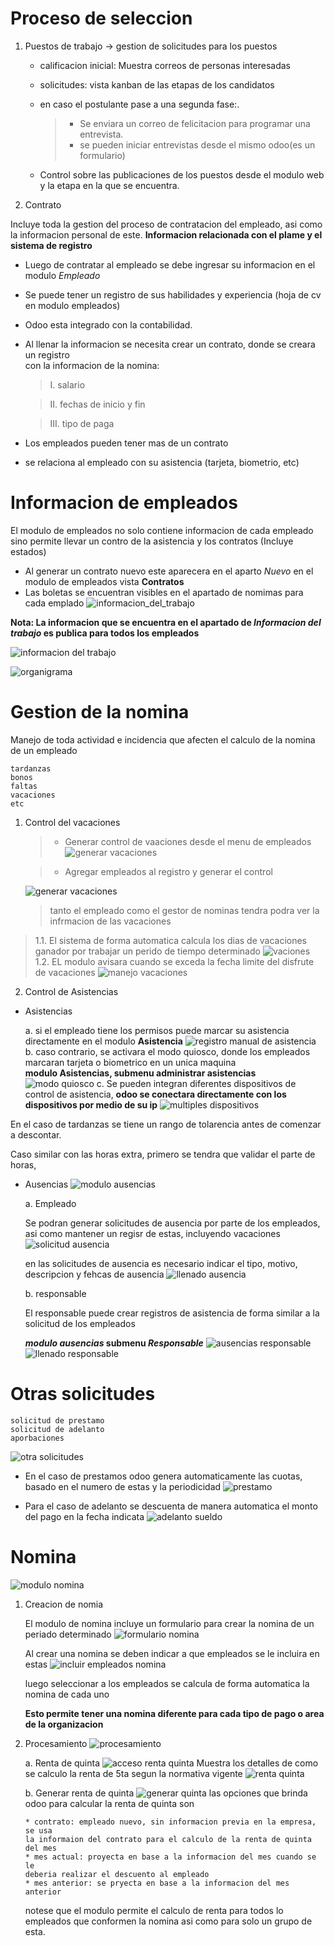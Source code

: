 # Proceso de seleccion

1. Puestos de trabajo -> gestion de solicitudes para los puestos

    * calificacion inicial: Muestra correos de personas interesadas
    * solicitudes: vista kanban de las etapas de los candidatos
    * en caso el postulante pase a una segunda fase:.

        >* Se enviara un correo de felicitacion para programar una entrevista.
        >* se pueden iniciar entrevistas desde el mismo odoo(es un formulario)

    * Control sobre las publicaciones de los puestos desde el modulo web <br>
      y la etapa en la que se encuentra.

2. Contrato

Incluye toda la gestion del proceso de contratacion del empleado, asi como la
informacion personal de este.
**Informacion relacionada con el plame y el sistema de registro**

* Luego de contratar al empleado se debe ingresar su informacion en el modulo *Empleado*
* Se puede tener un registro de sus habilidades y experiencia (hoja de cv en modulo empleados)
* Odoo esta integrado con la contabilidad.
* Al llenar la informacion se necesita crear un contrato, donde se creara un registro <br>
  con la informacion de la nomina:

  >I. salario

  >II. fechas de inicio y fin

  >III. tipo de paga

* Los empleados pueden tener mas de un contrato
* se relaciona al empleado con su asistencia (tarjeta, biometrio, etc)



# Informacion de empleados

El modulo de empleados no solo contiene informacion de cada empleado sino permite llevar
un contro de la asistencia y los contratos (Incluye estados)

* Al generar un contrato nuevo este aparecera en el aparto *Nuevo* en el modulo de
 empleados vista **Contratos**
* Las boletas se encuentran visibles en el apartado de nomimas para cada emplado
![informacion_del_trabajo](./images/recibos.png)

**Nota: La informacion que se encuentra en el apartado de *Informacion del trabajo* es publica
para todos los empleados**

![informacion del trabajo](./images/informacion_personal.png)

![organigrama](./images/organigrama.png)

# Gestion de la nomina

Manejo de toda actividad e incidencia que afecten el calculo de la nomina de un empleado

```
tardanzas
bonos
faltas
vacaciones
etc
```

1. Control del vacaciones
    >* Generar control de vaaciones desde el menu de empleados
    ![generar vacaciones](./images/generar_vacaciones.png)

    >* Agregar empleados al registro y generar el control

    ![generar vacaciones](./images/generar_control.png)

    > tanto el empleado como el gestor de nominas tendra podra ver la infrmacion de las
    > vacaciones

>1.1. El sistema de forma automatica calcula los dias de vacaciones ganador por trabajar un perido
de tiempo determinado
![vaciones](./images/vacaciones.png)
>1.2. EL modulo avisara cuando se exceda la fecha limite del disfrute de vacaciones
![manejo vacaciones](./images/manejo_vacaciones.png)

2. Control de Asistencias

  - Asistencias

    a. si el empleado tiene los permisos puede marcar su asistencia directamente en el modulo
    **Asistencia**
    ![registro manual de asistencia](./images/registro_asistencia_manual.png)
    b. caso contrario, se activara el modo quiosco, donde los empleados marcaran tarjeta
    o biometrico en un unica maquina<br>
    **modulo Asistencias, submenu administrar asistencias**
    ![modo quiosco](./images/modo_quiosco.png)
    c. Se pueden integran diferentes dispositivos de control de asistencia,
    **odoo se conectara directamente con los dispositivos por medio de su ip**
    ![multiples dispositivos](./images/multiples_dispositivos.png)

En el caso de tardanzas se tiene un rango de tolarencia antes de comenzar a descontar.

Caso similar con las horas extra, primero se tendra que validar el parte de horas,

  - Ausencias
    ![modulo ausencias](./images/ausencias.png)

    a. Empleado

    Se podran generar solicitudes de ausencia por parte de los empleados, asi como mantener un regisr
    de estas, incluyendo vacaciones
    ![solicitud ausencia](./images/submenu_asuncias.png)

    en las solicitudes de ausencia es necesario indicar el tipo, motivo, descripcion y fehcas de ausencia
    ![llenado ausencia](./images/llenado_ausencia.png)


    b. responsable

    El responsable puede crear registros de asistencia de forma similar a la solicitud
    de los empleados

    **_modulo ausencias_ submenu _Responsable_**
    ![ausencias responsable](./images/ausencias_responsable.png)
    ![llenado responsable](./images/llenado_ausencia_empleador.png)

# Otras solicitudes
```
solicitud de prestamo
solicitud de adelanto
aporbaciones
```
![otra solicitudes](./images/otras_solicitudes.png)

* En el caso de prestamos odoo genera automaticamente las cuotas, basado
en el numero de estas y la periodicidad
![prestamo](./images/prestamo.png)

* Para el caso de adelanto se descuenta de manera automatica el monto del pago en la
fecha indicata
![adelanto sueldo](./images/adelanto_sueldo.png)

# Nomina
![modulo nomina](./images/modulo_nomina.png)

1. Creacion de nomia

    El modulo de nomina incluye un formulario para crear la nomina de un periado
    determinado
    ![formulario nomina](./images/formulario_nomina.png)

    Al crear una nomina se deben indicar a que empleados se le incluira en estas
    ![incluir empleados nomina](./images/incluir_empleados_nomina.png)

    luego seleccionar a los empleados se calcula de forma automatica la nomina de cada uno

    **Esto permite tener una nomina diferente para cada tipo de pago o area de la organizacion**

2. Procesamiento
![procesamiento](./images/procesamiento_nomina.png)

    a. Renta de quinta
    ![acceso renta quinta](./images/acceso_renta_5ta.png)
    Muestra los detalles de como se calculo la renta de 5ta segun la normativa vigente
    ![renta quinta](./images/renta_5ta.png)

    b. Generar renta de quinta
    ![generar quinta](./images/generar_renta.png)
    las opciones que brinda odoo para calcular la renta de quinta son
    ```
    * contrato: empleado nuevo, sin informacion previa en la empresa, se usa
    la informaion del contrato para el calculo de la renta de quinta del mes
    * mes actual: proyecta en base a la informacion del mes cuando se le
    deberia realizar el descuento al empleado
    * mes anterior: se pryecta en base a la informacion del mes anterior
    ```

    notese que el modulo permite el calculo de renta para todos lo empleados que
    conformen la nomina asi como para solo un grupo de esta.

